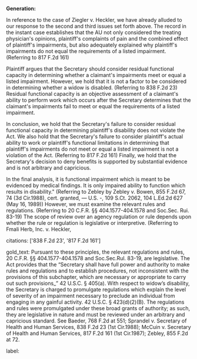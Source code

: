 **Generation:**

 <answer>
In reference to the case of Ziegler v. Heckler, we have already alluded to our response to the second and third issues set forth above. The record in the instant case establishes that the AU not only considered the treating physician's opinions, plaintiff's complaints of pain and the combined effect of plaintiff's impairments, but also adequately explained why plaintiff's impairments do not equal the requirements of a listed impairment. (Referring to 817 F.2d 161)

Plaintiff argues that the Secretary should consider residual functional capacity in determining whether a claimant's impairments meet or equal a listed impairment. However, we hold that it is not a factor to be considered in determining whether a widow is disabled. (Referring to 838 F.2d 23) Residual functional capacity is an objective assessment of a claimant's ability to perform work which occurs after the Secretary determines that the claimant's impairments fail to meet or equal the requirements of a listed impairment.

In conclusion, we hold that the Secretary's failure to consider residual functional capacity in determining plaintiff's disability does not violate the Act. We also hold that the Secretary's failure to consider plaintiff's actual ability to work or plaintiff's functional limitations in determining that plaintiff's impairments do not meet or equal a listed impairment is not a violation of the Act. (Referring to 817 F.2d 161) Finally, we hold that the Secretary's decision to deny benefits is supported by substantial evidence and is not arbitrary and capricious.

In the final analysis, it is functional impairment which is meant to be evidenced by medical findings. It is only impaired ability to function which results in disability." (Referring to Zebley by Zebley v. Bowen, 855 F.2d 67, 74 (3d Cir.1988), cert. granted, — U.S. -, 109 S.Ct. 2062, 104 L.Ed.2d 627 (May 16, 1989)) However, we must examine the relevant rules and regulations. (Referring to 20 C.F.R. §§ 404.1577-404.1578 and Soc.Sec. Rui. 83-19) The scope of review over an agency regulation or rule depends upon whether the rule or regulation is legislative or interpretive. (Referring to Fmali Herb, Inc. v. Heckler, 

citations: ['838 F.2d 23', '817 F.2d 161']

gold_text: Pursuant to these principles, the relevant regulations and rules, 20 C.F.R. §§ 404.1577-404.1578 and Soc.Sec.Rul. 83-19, are legislative. The Act provides that the “Secretary shall have full power and authority to make rules and regulations and to establish procedures, not inconsistent with the provisions of this subchapter, which are necessary or appropriate to carry out such provisions_” 42 U.S.C. § 405(a). With respect to widow’s disability, the Secretary is charged to promulgate regulations which explain the level of severity of an impairment necessary to preclude an individual from engaging in any gainful activity. 42 U.S.C. § 423(d)(2)(B). The regulations and rules were promulgated under these broad grants of authority; as such, they are legislative in nature and must be reviewed under an arbitrary and capricious standard. See Baeder, 768 F.2d at 551; Sprandel v. Secretary of Health and Human Services, 838 F.2d 23 (1st Cir.1988); McCuin v. Secretary of Health and Human Services, 817 F.2d 161 (1st Cir.1987); Zebley, 855 F.2d at 72.

label: 